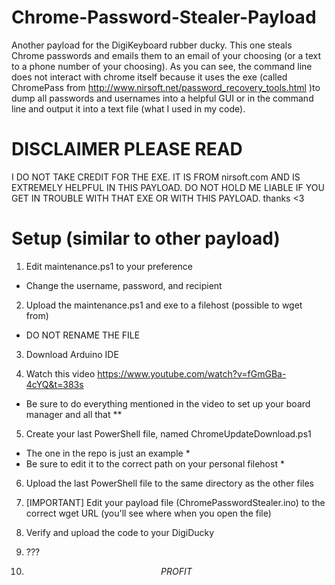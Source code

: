 # Chrome-Password-Stealer-Payload
Another payload for the DigiKeyboard rubber ducky. This one steals Chrome passwords and emails them to an email of your choosing (or a text to a phone number of your choosing). As you can see, the command line does not interact with chrome itself because it uses the exe (called ChromePass from http://www.nirsoft.net/password_recovery_tools.html )to dump all passwords and usernames into a helpful GUI or in the command line and output it into a text file (what I used in my code). 


# DISCLAIMER PLEASE READ
I DO NOT TAKE CREDIT FOR THE EXE. IT IS FROM nirsoft.com AND IS EXTREMELY HELPFUL IN THIS PAYLOAD.
DO NOT HOLD ME LIABLE IF YOU GET IN TROUBLE WITH THAT EXE OR WITH THIS PAYLOAD.
thanks <3

# Setup (similar to other payload)
1) Edit maintenance.ps1 to your preference
* Change the username, password, and recipient
2) Upload the maintenance.ps1 and exe to a filehost (possible to wget from)
* DO NOT RENAME THE FILE
3) Download Arduino IDE

4) Watch this video https://www.youtube.com/watch?v=fGmGBa-4cYQ&t=383s
* Be sure to do everything mentioned in the video to set up your board manager and all that **

5) Create your last PowerShell file, named ChromeUpdateDownload.ps1
* The one in the repo is just an example *
* Be sure to edit it to the correct path on your personal filehost *

6) Upload the last PowerShell file to the same directory as the other files

7) [IMPORTANT] Edit your payload file (ChromePasswordStealer.ino) to the correct wget URL (you'll see where when you open the file)

8) Verify and upload the code to your DigiDucky

9) ???

10) $$PROFIT$$



